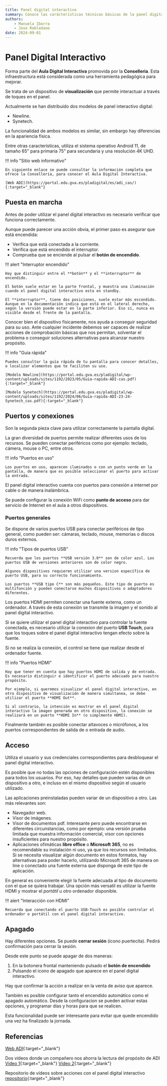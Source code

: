 ```yaml
--- 
title: Panel digital interactivo
summary: Conoce las carácterísticas técnicas básicas de la panel digital interactivo.
authors:
    - Manuela Iborra
    - Jose Robledano
date: 2024-09-01
---
```

# **Panel Digital Interactivo**

Forma parte del **Aula Digital Interactiva** promovida por la **Conselleria**. Esta infraestructura está considerada como una herramienta pedagógica para mejorar.

Se trata de un dispositivo de **visualización** que permite interactuar a través de toques en el panel.

Actualmente se han distribuido dos modelos de panel interactivo digital:
- Newline.
- Synetech.

La funcionalidad de ambos modelos es similar, sin embargo hay diferencias en la apariencia física.

Entre otras características, utiliza el sistema operativo Android 11, de tamaño 65" para primaria 75" para secundaria y una resolución 4K UHD.


!!! info "Sitio web informativo"

    En siguiente enlace se puede consultar la información completa que ofrece la Consellería, para conocer el Aula Digital Interactiva.

    [Web ADI](https://portal.edu.gva.es/pladigital/es/adi_cas/){:target="_blank"}

    

## **Puesta en marcha**

Antes de poder utilizar el panel digital interactivo es necesario verificar que funciona correctamente. 

Aunque puede parecer una acción obvia, el primer paso es asegurar que está encendida:
- Verifica que está conectada a la corriente.
- Verifica que está encendido el interruptor.
- Comprueba que se enciende al pulsar el **botón de encendido**.

!!! alert "Interruptor encendido"

    Hay que distinguir entre el **botón** y el **interruptor** de encendido.

    El botón suele estar en la parte frontal, y muestra una iluminación cuando el panel digital interactivo esta en standby.

    El **interruptor**, tiene dos posiciones, suele estar más escondido. Aunque en la documentación indica que está en el lateral derecho, según la versión puede estar en la parte inferior. Eso sí, nunca es visible desde el frente de la pantalla.


Conocer bien el dispositivo físicamente, nos ayuda a conseguir seguridad para su uso. Ante cualquier incidente debemos ser capaces de realizar acciones de comprobación básicas que nos permitan, solventar el problema o conseguir soluciones alternativas para alcanzar nuestro propósito.


!!! info "Guia rápida"

    Puedes consultar la guía rápida de tu pantalla para conocer detalles, o localizar elementos que te faciliten su uso.

    [Modelo Newline](https://portal.edu.gva.es/pladigital/wp-content/uploads/sites/1192/2023/05/Guia-rapida-ADI-cas.pdf){:target="_blank"}

    [Modelo Synetech](https://portal.edu.gva.es/pladigital/wp-content/uploads/sites/1192/2024/06/Guia-rapida-ADI-23-24-Synetech_cas.pdf){:target="_blank"}

## **Puertos y conexiones**

Son la segunda pieza clave para utilizar correctamente la pantalla digital.

La gran diversidad de puertos permite realizar diferentes usos de los recursos. Se pueden conectar periféricos como por ejemplo: teclado, cámera, mouse o PC, entre otros.



!!! info "Puertos en uso"

    Los puertos en uso, aparecen iluminados o con un punto verde en la pantalla, de manera que es posible seleccionar el puerto para activar la entrada.

El panel digital interactivo cuenta con puertos para conexión a internet por cable o de manera inalámbrica.

Se puede configurar la conexión WiFi como **punto de acceso** para dar servicio de Internet en el aula a otros dispositivos.


### **Puertos generales**

Se dispone de varios puertos USB para conectar periféricos de tipo general, como pueden ser: cámaras, teclado, mouse, memorias o discos duros externos.

!!! info "Tipos de puertos USB"

    Recuerda que los puertos **USB versión 3.0** son de color azul. Los puertos USB de versiones anteriores son de color negro.

    Algunos dispositivos requieren utilizar una version específica de puerto USB, para su correcto funcionamiento.

    Los puertos **USB tipo C** son más pequeños. Este tipo de puerto es multifunción y pueden conectarse muchos dispositivos o adaptadores diferentes.

Los puertos HDMI permiten conectar una fuente externa, como un ordenador. A través de esta conexión se transmite la imagen y el sonido al panel digital interactivo.

Si se quiere utilizar el panel digital interactivo para controlar la fuente conectada, es necesario utilizar la conexion del puerto **USB Touch**, para que los toques sobre el panel digital interactivo tengan efecto sobre la fuente. 

Si no se realiza la conexión, el control se tiene que realizar desde el ordenador fuente.


!!! info "Puertos HDMI"

    Hay que tener en cuenta que hay puertos HDMI de salida y de entrada. Es necesario distinguir e identificar el puerto adecuado para nuestro propósito.

    Por ejemplo, si queremos visualizar el panel digital interactivo, en otro dispositivo de visualización de manera simultanea, se debe utilizar el puerto **HDMI Out**.

    Si al contrario, la intención es mostrar en el panel digital interactivo la imagen generada en otro dispositivo, la conexión se realizará en un puerto **HDMI In** (o simplmente HDMI).


Finalmente también es posible conectar altavoces o micrófonos, a los puertos correspondientes de salida de o entrada de audio.

## **Acceso**

Utiliza el usuario y sus credenciales correspondientes para desbloquear el panel digital interactivo.

Es posible que no todas las opciones de configuración estén disponibles para todos los usuarios. Por eso, hay detalles que pueden varias de un dispositivo a otro, e incluso en el mismo dispositivo según el usuario utilizado.

Las aplicaciones preinstaladas pueden variar de un dispositivo a otro. Las más relevantes son:
- Navegador web.
- Visor de imágenes.
- Visor de documentos pdf. Interesante pero puede encontrarse en diferentes circunstancias, como por ejemplo: una versión prueba limitada que muestra información comercial, visor con opciones insuficientes para nuestro propósito.
- Aplicaciones ofimáticas **libre office** o **Microsoft 365**, no es recomendable su instalación ni uso, ya que los recursos son limitados. Si se necesita visualizar algún documento en estos formatos, hay alternativas para poder hacerlo, utilizando Microsoft 365 de manera on line o conectado una fuente externa que disponga de este tipo de aplicación.

En general es conveniente elegir la fuente adecuada al tipo de documento con el que se quiera trabajar. Una opción más versatil es utilizar la fuente HDMI y mostrar el *portátil* u otro ordenador disponible.

!!! alert "Interacción con HDMI"

    Recuerda que conectando el puerto USB-Touch es posible controlar el ordenador o portátil con el panel digital interactivo.




## **Apagado**

Hay diferentes opciones. Se puede **cerrar sesión** (icono puertecita). Pedirá confirmación para cerrar la sesión.

Desde este punto se puede apagar de dos maneras:
1. En la botonera frontal manteniendo pulsado el **botón de encendido**
2. Pulsando el icono de apagado que aparece en el panel digital interactivo.

Hay que confirmar la acción a realizar en la venta de aviso que aparece.


También es posible configurar tanto el encendido automático como el apagado automático. Desde la configuracion se pueden activar estas opciones, y programar días y horas para que se realicen. 

Esta funcionalidad puede ser interesante para evitar que quede encendido una vez ha finalizado la jornada.


## **Referencias**

[Web ADI](https://portal.edu.gva.es/pladigital/es/adi_cas/){:target="_blank"}

Dos vídeos donde un compañero nos ahorra la lectura del propósito de ADI [Video 1](https://gvaedu.sharepoint.com/sites/DOCUMENTAR-FormacioTIC/_layouts/15/stream.aspx?id=%2Fsites%2FDOCUMENTAR-FormacioTIC%2FDocumentos%20compartidos%2FGeneral%2FADI%2F03%20VIDEOS%20PANTALLAS%2F01%20Vid%20ADI%2022-23%20Newline%2FVideo%20A_01%20-%20Inicio%201%2Emp4&referrer=StreamWebApp%2EWeb&referrerScenario=AddressBarCopied%2Eview%2E85ed5d9e-32b1-41eb-a5ad-cf54d5dad2be){:target="_blank"} [Video 2](https://gvaedu.sharepoint.com/sites/DOCUMENTAR-FormacioTIC/_layouts/15/stream.aspx?id=%2Fsites%2FDOCUMENTAR-FormacioTIC%2FDocumentos%20compartidos%2FGeneral%2FADI%2F03%20VIDEOS%20PANTALLAS%2F01%20Vid%20ADI%2022-23%20Newline%2FVideo%20A_02%20-%20Inicio%202%2Emp4&referrer=StreamWebApp%2EWeb&referrerScenario=AddressBarCopied%2Eview%2Eb43c9cca-e11a-4cfe-931e-36ec2cd6144f){:target="_blank"}

Repositorio de vídeos sobre acciones con el panel digital interactivo [repositorio](https://gvaedu.sharepoint.com/sites/DOCUMENTAR-FormacioTIC/Documentos%20compartidos/Forms/Grande.aspx?ga=1&id=%2Fsites%2FDOCUMENTAR-FormacioTIC%2FDocumentos%20compartidos%2FGeneral%2FADI%2F03%20VIDEOS%20PANTALLAS%2F01%20Vid%20ADI%2022-23%20Newline&viewid=6c4c1b5a-c52a-4694-86b2-2e0ea9f17998){:target="_blank"}